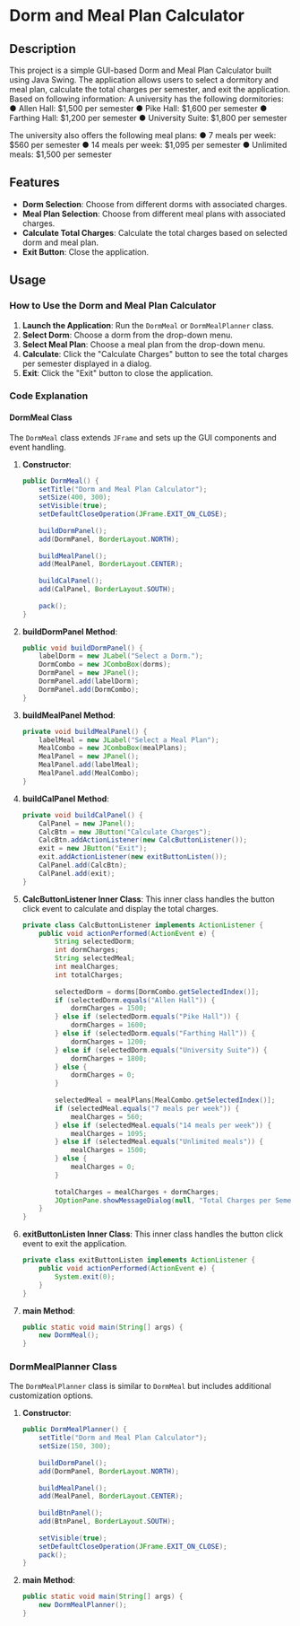 # Dorm and Meal Plan Calculator

## Description
This project is a simple GUI-based Dorm and Meal Plan Calculator built using Java Swing. 
The application allows users to select a dormitory and meal plan, calculate the total charges per semester, and exit the application.
Based on following information:
A university has the following dormitories:
● Allen Hall: $1,500 per semester
● Pike Hall: $1,600 per semester
● Farthing Hall: $1,200 per semester
● University Suite: $1,800 per semester

The university also offers the following meal plans:
● 7 meals per week: $560 per semester
● 14 meals per week: $1,095 per semester
● Unlimited meals: $1,500 per semester

## Features
- **Dorm Selection**: Choose from different dorms with associated charges.
- **Meal Plan Selection**: Choose from different meal plans with associated charges.
- **Calculate Total Charges**: Calculate the total charges based on selected dorm and meal plan.
- **Exit Button**: Close the application.

## Usage
### How to Use the Dorm and Meal Plan Calculator
1. **Launch the Application**: Run the `DormMeal` or `DormMealPlanner` class.
2. **Select Dorm**: Choose a dorm from the drop-down menu.
3. **Select Meal Plan**: Choose a meal plan from the drop-down menu.
4. **Calculate**: Click the "Calculate Charges" button to see the total charges per semester displayed in a dialog.
5. **Exit**: Click the "Exit" button to close the application.

### Code Explanation

#### DormMeal Class
The `DormMeal` class extends `JFrame` and sets up the GUI components and event handling.

1. **Constructor**:
    ```java
    public DormMeal() {
        setTitle("Dorm and Meal Plan Calculator");
        setSize(400, 300);
        setVisible(true);  
        setDefaultCloseOperation(JFrame.EXIT_ON_CLOSE);
        
        buildDormPanel();
        add(DormPanel, BorderLayout.NORTH);
        
        buildMealPanel();
        add(MealPanel, BorderLayout.CENTER);
        
        buildCalPanel();
        add(CalPanel, BorderLayout.SOUTH);        
        
        pack();
    }
    ```

2. **buildDormPanel Method**:
    ```java
    public void buildDormPanel() {
        labelDorm = new JLabel("Select a Dorm.");
        DormCombo = new JComboBox(dorms);  
        DormPanel = new JPanel();
        DormPanel.add(labelDorm);
        DormPanel.add(DormCombo);
    }
    ```

3. **buildMealPanel Method**:
    ```java
    private void buildMealPanel() {
        labelMeal = new JLabel("Select a Meal Plan");
        MealCombo = new JComboBox(mealPlans);        
        MealPanel = new JPanel();
        MealPanel.add(labelMeal);
        MealPanel.add(MealCombo);
    }
    ```

4. **buildCalPanel Method**:
    ```java
    private void buildCalPanel() {
        CalPanel = new JPanel();
        CalcBtn = new JButton("Calculate Charges");
        CalcBtn.addActionListener(new CalcButtonListener());
        exit = new JButton("Exit");
        exit.addActionListener(new exitButtonListen());
        CalPanel.add(CalcBtn);
        CalPanel.add(exit);
    }
    ```

5. **CalcButtonListener Inner Class**:
    This inner class handles the button click event to calculate and display the total charges.
    ```java
    private class CalcButtonListener implements ActionListener {            
        public void actionPerformed(ActionEvent e) {
            String selectedDorm;
            int dormCharges;
            String selectedMeal;
            int mealCharges;
            int totalCharges;
            
            selectedDorm = dorms[DormCombo.getSelectedIndex()];
            if (selectedDorm.equals("Allen Hall")) {
                dormCharges = 1500;
            } else if (selectedDorm.equals("Pike Hall")) {
                dormCharges = 1600;
            } else if (selectedDorm.equals("Farthing Hall")) {
                dormCharges = 1200;                   
            } else if (selectedDorm.equals("University Suite")) {
                dormCharges = 1800;
            } else {
                dormCharges = 0;
            }
            
            selectedMeal = mealPlans[MealCombo.getSelectedIndex()];
            if (selectedMeal.equals("7 meals per week")) {
                mealCharges = 560;
            } else if (selectedMeal.equals("14 meals per week")) {
                mealCharges = 1095;
            } else if (selectedMeal.equals("Unlimited meals")) {
                mealCharges = 1500;
            } else {
                mealCharges = 0;
            }
            
            totalCharges = mealCharges + dormCharges;
            JOptionPane.showMessageDialog(null, "Total Charges per Semester: " + totalCharges);
        }
    }
    ```

6. **exitButtonListen Inner Class**:
    This inner class handles the button click event to exit the application.
    ```java
    private class exitButtonListen implements ActionListener {
        public void actionPerformed(ActionEvent e) {
            System.exit(0);
        }
    }
    ```

7. **main Method**:
    ```java
    public static void main(String[] args) {
        new DormMeal();
    }
    ```

### DormMealPlanner Class
The `DormMealPlanner` class is similar to `DormMeal` but includes additional customization options.

1. **Constructor**:
    ```java
    public DormMealPlanner() {
        setTitle("Dorm and Meal Plan Calculator");
        setSize(150, 300);
        
        buildDormPanel();
        add(DormPanel, BorderLayout.NORTH);
                
        buildMealPanel();
        add(MealPanel, BorderLayout.CENTER);
        
        buildBtnPanel();
        add(BtnPanel, BorderLayout.SOUTH);
                
        setVisible(true);
        setDefaultCloseOperation(JFrame.EXIT_ON_CLOSE);
        pack();
    }
    ```

2. **main Method**:
    ```java
    public static void main(String[] args) {
        new DormMealPlanner();
    }
    ```

